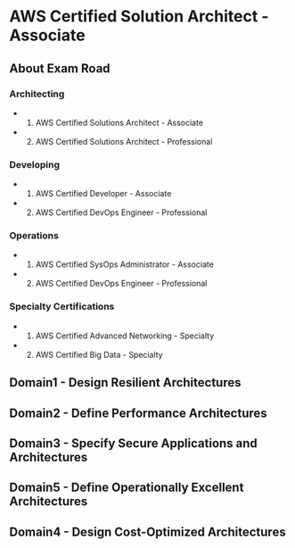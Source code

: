 # AWS Certified Solution Architect - Associate

## About Exam Road

### Architecting

- 1. AWS Certified Solutions Architect - Associate
- 2. AWS Certified Solutions Architect - Professional

### Developing

- 1. AWS Certified Developer - Associate
- 2. AWS Certified DevOps Engineer - Professional

### Operations

- 1. AWS Certified SysOps Administrator - Associate
- 2. AWS Certified DevOps Engineer - Professional

### Specialty Certifications

- 1. AWS Certified Advanced Networking - Specialty
- 2. AWS Certified Big Data - Specialty

## Domain1 - Design Resilient Architectures

## Domain2 - Define Performance Architectures

## Domain3 - Specify Secure Applications and Architectures

## Domain5 - Define Operationally Excellent Architectures

## Domain4 - Design Cost-Optimized Architectures

